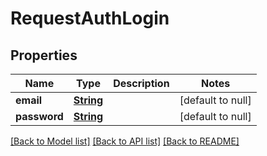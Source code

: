 # RequestAuthLogin
## Properties

Name | Type | Description | Notes
------------ | ------------- | ------------- | -------------
**email** | [**String**](string.md) |  | [default to null]
**password** | [**String**](string.md) |  | [default to null]

[[Back to Model list]](../README.md#documentation-for-models) [[Back to API list]](../README.md#documentation-for-api-endpoints) [[Back to README]](../README.md)


